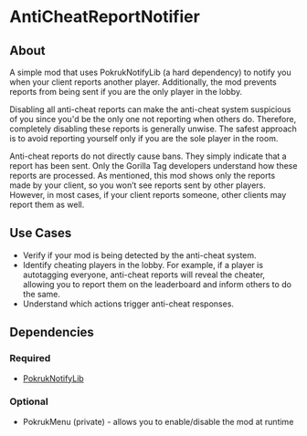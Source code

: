 # AntiCheatReportNotifier

## About
A simple mod that uses PokrukNotifyLib (a hard dependency) to notify you when your client reports another player. Additionally, the mod prevents reports from being sent if you are the only player in the lobby. 

Disabling all anti-cheat reports can make the anti-cheat system suspicious of you since you'd be the only one not reporting when others do. Therefore, completely disabling these reports is generally unwise. The safest approach is to avoid reporting yourself only if you are the sole player in the room.

Anti-cheat reports do not directly cause bans. They simply indicate that a report has been sent. Only the Gorilla Tag developers understand how these reports are processed. As mentioned, this mod shows only the reports made by your client, so you won’t see reports sent by other players. However, in most cases, if your client reports someone, other clients may report them as well.

## Use Cases
* Verify if your mod is being detected by the anti-cheat system.
* Identify cheating players in the lobby. For example, if a player is autotagging everyone, anti-cheat reports will reveal the cheater, allowing you to report them on the leaderboard and inform others to do the same.
* Understand which actions trigger anti-cheat responses.

## Dependencies
### Required
* [PokrukNotifyLib](https://github.com/Pokruk/PokrukNotifyLib)

### Optional
* PokrukMenu (private) - allows you to enable/disable the mod at runtime
